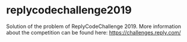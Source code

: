 # replycodechallenge2019

Solution of the problem of ReplyCodeChallenge 2019. More information about the competition can be found here: https://challenges.reply.com/

